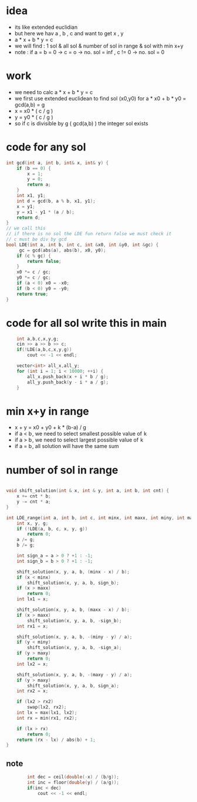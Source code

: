 # idea
- its like extended euclidian
- but here we hav a , b , c and want to get x , y
- a * x + b * y = c
- we will find : 1 sol & all sol & number of sol in range & sol with min x+y
- note : if a = b = 0 -> c = o -> no. sol = inf , c != 0 -> no. sol = 0

# work
- we need to calc a * x + b * y = c
- we first use extended euclidean to find sol (x0,y0) for a * x0 + b * y0 = gcd(a,b) = g
- x = x0 * ( c / g )
- y = y0 * ( c / g ) 
- so if c is divisible by g ( gcd(a,b) ) the integer sol exists

# code for any sol
```cpp
int gcd(int a, int b, int& x, int& y) {
    if (b == 0) {
        x = 1;
        y = 0;
        return a;
    }
    int x1, y1;
    int d = gcd(b, a % b, x1, y1);
    x = y1;
    y = x1 - y1 * (a / b);
    return d;
}
// we call this
// if there is no sol the LDE fun return false we must check it
// c must be div by gcd
bool LDE(int a, int b, int c, int &x0, int &y0, int &gc) {
     gc = gcd(abs(a), abs(b), x0, y0);
    if (c % gc) {
        return false;
    }
    x0 *= c / gc;
    y0 *= c / gc;
    if (a < 0) x0 = -x0;
    if (b < 0) y0 = -y0;
    return true;
}
```

# code for all sol write this in main
```cpp
    int a,b,c,x,y,g;
    cin >> a >> b >> c;
    if(!LDE(a,b,c,x,y,g))
        cout << -1 << endl;

    vector<int> all_x,all_y;
    for (int i = 1; i < 10000; ++i) {
        all_x.push_back(x + i * b / g);
        all_y.push_back(y - i * a / g);
    }
```
# min x+y in range
- x + y = x0 + y0 + k * (b-a) / g
- if a < b , we need to select smallest possible value of  k
- if a > b , we need to select largest possible value of  k
- if a = b , all solution will have the same sum

# number of sol in range 

```CPP

void shift_solution(int & x, int & y, int a, int b, int cnt) {
    x += cnt * b;
    y -= cnt * a;
}

int LDE_range(int a, int b, int c, int minx, int maxx, int miny, int maxy) {
    int x, y, g;
    if (!LDE(a, b, c, x, y, g))
        return 0;
    a /= g;
    b /= g;

    int sign_a = a > 0 ? +1 : -1;
    int sign_b = b > 0 ? +1 : -1;

    shift_solution(x, y, a, b, (minx - x) / b);
    if (x < minx)
        shift_solution(x, y, a, b, sign_b);
    if (x > maxx)
        return 0;
    int lx1 = x;

    shift_solution(x, y, a, b, (maxx - x) / b);
    if (x > maxx)
        shift_solution(x, y, a, b, -sign_b);
    int rx1 = x;

    shift_solution(x, y, a, b, -(miny - y) / a);
    if (y < miny)
        shift_solution(x, y, a, b, -sign_a);
    if (y > maxy)
        return 0;
    int lx2 = x;

    shift_solution(x, y, a, b, -(maxy - y) / a);
    if (y > maxy)
        shift_solution(x, y, a, b, sign_a);
    int rx2 = x;

    if (lx2 > rx2)
        swap(lx2, rx2);
    int lx = max(lx1, lx2);
    int rx = min(rx1, rx2);

    if (lx > rx)
        return 0;
    return (rx - lx) / abs(b) + 1;
}
```

## note
```cpp
        int dec = ceil(double(-x) / (b/g));
        int inc = floor(double(y) / (a/g));
        if(inc < dec)
            cout << -1 << endl;
       
```



